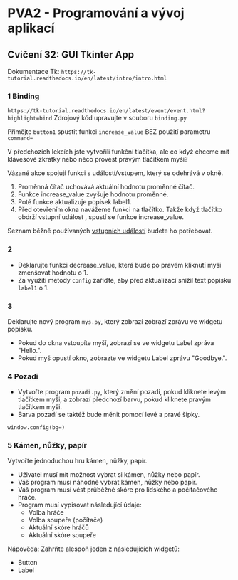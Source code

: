 # PVA2 - Programování a vývoj aplikací
## Cvičení 32: GUI Tkinter App

Dokumentace Tk: `https://tk-tutorial.readthedocs.io/en/latest/intro/intro.html`

### 1 Binding
`https://tk-tutorial.readthedocs.io/en/latest/event/event.html?highlight=bind`
Zdrojový kód upravujte v souboru `binding.py`

Přimějte `button1` spustit funkci `increase_value` BEZ použití parametru `command=`

V předchozích lekcích jste vytvořili funkční tlačítka, ale co když chceme mít klávesové zkratky nebo něco provést pravým tlačítkem myši?

Vázané akce spojují funkci s událostí/vstupem, který se odehrává v okně.

1. Proměnná čítač uchovává aktuální hodnotu proměnné čítač.
2. Funkce increase_value zvyšuje hodnotu proměnné.
3. Poté funkce aktualizuje popisek label1.
4. Před otevřením okna navážeme funkci na tlačítko. Takže když tlačítko obdrží vstupní událost <Button-1>, spustí se funkce increase_value.

Seznam běžně používaných [vstupních událostí](vstupni_udalosti.md) budete ho potřebovat.

### 2
* Deklarujte funkci decrease_value, která bude po pravém kliknutí myši zmenšovat hodnotu o 1.
* Za využití metody `config` zařiďte, aby před aktualizací snížil text popisku `label1` o 1.

### 3
Deklarujte nový program `mys.py`, který zobrazí zobrazí zprávu ve widgetu popisku.
* Pokud do okna vstoupíte myší, zobrazí se ve widgetu Label zpráva "Hello.".
* Pokud myš opustí okno, zobrazte ve widgetu Label zprávu "Goodbye.".

### 4 Pozadi
* Vytvořte program `pozadi.py`, který změní pozadí, pokud kliknete levým tlačítkem myši,
a zobrazí předchozí barvu, pokud kliknete pravým tlačítkem myši.
* Barva pozadí se taktéž bude měnit pomocí levé a pravé šipky.

`window.config(bg=)`

### 5 Kámen, nůžky, papír
Vytvořte jednoduchou hru kámen, nůžky, papír.

* Uživatel musí mít možnost vybrat si kámen, nůžky nebo papír.
* Váš program musí náhodně vybrat kámen, nůžky nebo papír.
* Váš program musí vést průběžné skóre pro lidského a počítačového hráče.
* Program musí vypisovat následující údaje:
  * Volba hráče
  * Volba soupeře (počítače)
  * Aktuální skóre hráčů
  * Aktuální skóre soupeře
 
Nápověda: Zahrňte alespoň jeden z následujících widgetů:
* Button
* Label
